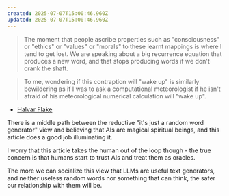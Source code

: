 ```yaml
---
created: 2025-07-07T15:00:46.960Z
updated: 2025-07-07T15:00:46.960Z
---
```

> The moment that people ascribe properties such as "consciousness" or "ethics" or "values" or "morals" to these learnt mappings is where I tend to get lost. We are speaking about a big recurrence equation that produces a new word, and that stops producing words if we don't crank the shaft.

> To me, wondering if this contraption will "wake up" is similarly bewildering as if I was to ask a computational meteorologist if he isn't afraid of his meteorological numerical calculation will "wake up".

- [Halvar Flake](https://addxorrol.blogspot.com/2025/07/a-non-anthropomorphized-view-of-llms.html)

There is a middle path between the reductive "it's just a random word generator" view and believing that AIs are magical spiritual beings, and this article does a good job illuminating it.

I worry that this article takes the human out of the loop though - the true concern is that humans start to trust AIs and treat them as oracles.

The more we can socialize this view that LLMs are useful text generators, and neither useless random words nor something that can think, the safer our relationship with them will be.